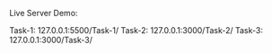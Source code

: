 Live Server Demo: 

Task-1: 127.0.0.1:5500/Task-1/
Task-2: 127.0.0.1:3000/Task-2/
Task-3: 127.0.0.1:3000/Task-3/
